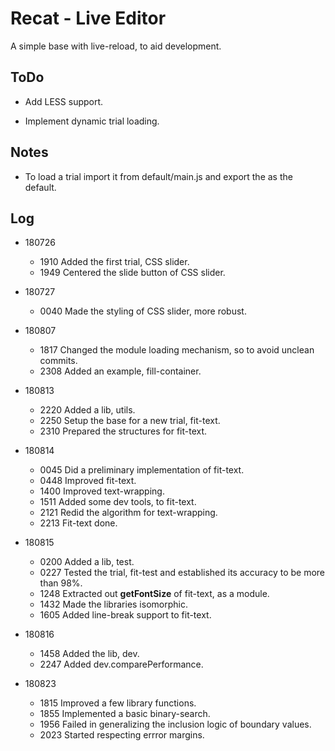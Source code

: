 # Recat - Live Editor

  A simple base with live-reload, to aid development.

## ToDo

* Add LESS support.

* Implement dynamic trial loading.

## Notes

* To load a trial import it from default/main.js and export the as the default.

## Log

* 180726

  * 1910  Added the first trial, CSS slider.
  * 1949  Centered the slide button of CSS slider.

* 180727

  * 0040  Made the styling of CSS slider, more robust.

* 180807

  * 1817  Changed the module loading mechanism, so to avoid unclean commits.
  * 2308  Added an example, fill-container.

* 180813

  * 2220  Added a lib, utils.
  * 2250  Setup the base for a new trial, fit-text.
  * 2310  Prepared the structures for fit-text.

* 180814

  * 0045  Did a preliminary implementation of fit-text.
  * 0448  Improved fit-text.
  * 1400  Improved text-wrapping.
  * 1511  Added some dev tools, to fit-text.
  * 2121  Redid the algorithm for text-wrapping.
  * 2213  Fit-text done.

* 180815

  * 0200  Added a lib, test.
  * 0227  Tested the trial, fit-test and established its accuracy to be more than 98%.
  * 1248  Extracted out **getFontSize** of fit-text, as a module.
  * 1432  Made the libraries isomorphic.
  * 1605  Added line-break support to fit-text.

* 180816

  * 1458  Added the lib, dev.
  * 2247  Added dev.comparePerformance.

* 180823 
  * 1815  Improved a few library functions.
  * 1855  Implemented a basic binary-search.
  * 1956  Failed in generalizing the inclusion logic of boundary values.
  * 2023  Started respecting errror margins.